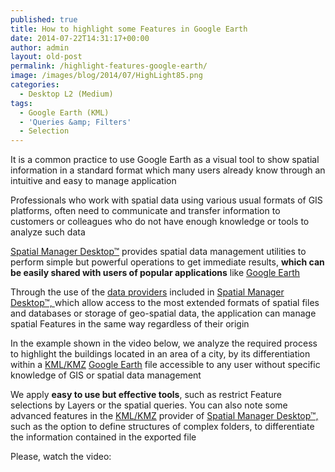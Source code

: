 ```yaml
---
published: true
title: How to highlight some Features in Google Earth
date: 2014-07-22T14:31:17+00:00
author: admin
layout: old-post
permalink: /highlight-features-google-earth/
image: /images/blog/2014/07/HighLight85.png
categories:
  - Desktop L2 (Medium)
tags:
  - Google Earth (KML)
  - 'Queries &amp; Filters'
  - Selection
---
```

It is a common practice to use Google Earth as a visual tool to show spatial information in a standard format which many users already know through an intuitive and easy to manage application

<!--more-->Professionals who work with spatial data using various usual formats of GIS platforms, often need to communicate and transfer information to customers or colleagues who do not have enough knowledge or tools to analyze such data

<a title="Spatial Manager Desktop™ page" href="/spm-desktop/" target="_blank" rel="nofollow">Spatial Manager Desktop™</a> provides spatial data management utilities to perform simple but powerful operations to get immediate results, **which can be easily shared with users of popular applications** like <a title="Google Earth page" href="https://www.google.com/earth/" target="_blank" rel="nofollow">Google Earth</a>

Through the use of the <a title="Spatial Manager data providers" href="http://wiki.spatialmanager.com/index.php/Spatial_Manager_Desktop%E2%84%A2_-_FAQs:_Providers" target="_blank" rel="nofollow">data providers</a> included in <a title="Spatial Manager Desktop™ page" href="/spm-desktop/" target="_blank" rel="nofollow">Spatial Manager Desktop™, </a>which allow access to the most extended formats of spatial files and databases or storage of geo-spatial data, the application can manage spatial Features in the same way regardless of their origin

In the example shown in the video below, we analyze the required process to highlight the buildings located in an area of ​​a city, by its differentiation within a <a title="KML file Wikipedia" href="http://en.wikipedia.org/wiki/Keyhole_Markup_Language" target="_blank" rel="nofollow">KML/KMZ</a> <a title="Google Earth page" href="https://www.google.com/earth/" target="_blank" rel="nofollow">Google Earth</a> file accessible to any user without specific knowledge of GIS or spatial data management

We apply **easy to use but effective tools**, such as restrict Feature selections by Layers or the spatial queries. You can also note some advanced features in the <a title="KML file Wikipedia" href="http://en.wikipedia.org/wiki/Keyhole_Markup_Language" target="_blank" rel="nofollow">KML/KMZ</a> provider of <a title="Spatial Manager Desktop™ page" href="/spm-desktop/" target="_blank" rel="nofollow">Spatial Manager Desktop™, </a>such as the option to define structures of complex folders, to differentiate the information contained in the exported file

Please, watch the video: